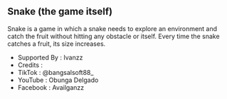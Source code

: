 ## Snake (the game itself)

Snake is a game in which a snake needs to explore an environment and catch the fruit without hitting any obstacle or itself. Every time the snake catches a fruit, its size increases.

- Supported By : Ivanzz
- Credits : 
- TikTok : @bangsalsoft88_
- YouTube : Obunga Delgado
- Facebook : Availganzz